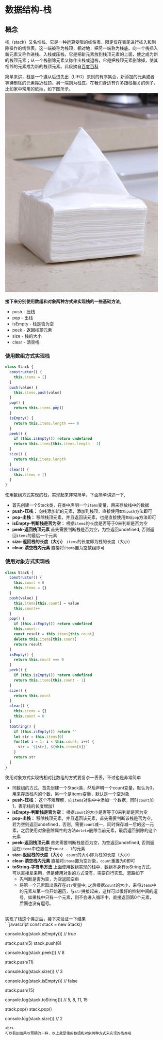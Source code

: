 # 数据结构-栈

## 概念
栈（stack）又名堆栈，它是一种运算受限的线性表。限定仅在表尾进行插入和删除操作的线性表。这一端被称为栈顶，相对地，把另一端称为栈底。向一个栈插入新元素又称作进栈、入栈或压栈，它是把新元素放到栈顶元素的上面，使之成为新的栈顶元素；从一个栈删除元素又称作出栈或退栈，它是把栈顶元素删除掉，使其相邻的元素成为新的栈顶元素。此段摘自[百度百科](https://baike.baidu.com/item/%E6%A0%88/12808149?fr=aladdin)

简单来讲，栈是一个遵从后进先出（LIFO）原则的有序集合，新添加的元素或者等待删除的元素靠近栈顶，另一端则为栈底。在我们身边有许多跟栈相关的例子，比如家中常用的纸抽，如下图所示。
<br>
![paper](./images/paper.jfif)

**接下来分别使用数组和对象两种方式来实现栈的一些基础方法,**
+ push - 压栈
+ pop - 出栈
+ isEmpty - 栈是否为空
+ peek - 返回栈顶元素
+ size - 栈的大小
+ clear - 清空栈

### 使用数组方式实现栈
``` javascript
class Stack {
  constructor() {
    this.items = []
  }
  push(value) {
    this.items.push(value)
  }
  pop() {
    return this.items.pop()
  }
  isEmpty() {
    return this.items.length === 0
  }
  peek() {
    if (this.isEmpty()) return undefined
    return this.items[this.items.length - 1]
  }
  size() {
    return this.items.length
  }
  clear() {
    this.items = []
  }
}
```
使用数组方式实现的栈，实现起来非常简单，下面简单讲述一下,
- 首先创建一个Stack类，在类中声明一个`items`变量，用来存放栈中的数据
- **push-压栈：** 向栈添加新的元素，添加到栈顶，直接使用`数组push`方法即可
- **pop-出栈：** 移除栈顶元素，并且返回该元素，也是直接使用`数组pop`方法即可
- **isEmpty-判断栈是否为空：** 根据`items`的长度是否等于0来判断是否为空
- **peek-返回栈顶元素** 首先需要判断栈是否为空，为空返回undefined, 否则返回`items`的最后一个元素
- **size-返回栈的长度（大小）** `items`的长度即为栈的长度（大小）
- **clear-清空栈内元素** 直接将`items`置为空数组即可
### 使用对象方式实现栈
```javascript
class Stack {
  constructor() {
    this.count = 0
    this.items = {}
  }
  push(value) {
    this.items[this.count] = value
    this.count++
  }
  pop() {
    if (this.isEmpty()) return undefined
    this.count--
    const result = this.items[this.count]
    delete this.items[this.count]
    return result
  }
  isEmpty() {
    return this.count === 0
  }
  peek() {
    if (this.isEmpty()) return undefined
    return this.items[this.count - 1]
  }
  size() {
    return this.count
  }
  clear() {
    this.items = {}
    this.count = 0
  }
  toString() {
    if (this.isEmpty()) return ''
    let str = this.items[0]
    for(let i = 1; i < this.count; i++) {
      str = `${str}, ${this.items[i]}`
    }
    return str
  }
}
```
使用对象方式实现栈相对比数组的方式要复杂一丢丢，不过也是非常简单
- 同数组的方式，首先创建一个Stack类，然后声明一个count变量，默认为0，用来存放栈内的个数，另一个是items变量，默认是一个空对象
- **push-压栈：** 这个不难理解，向`items`对象中中添加一个数据，同时`count`加1，表示栈的长度增加1
- **isEmpty-判断栈是否为空：** 根据`count`的大小是否等于0来判断是否为空
- **pop-出栈：** 移除栈顶元素，并且返回该元素，首先需要判断该栈是否为空，若为空则返回undefined，否则，需要`count`减一，同时保存减一后的这一元素，之后使用对象删除属性的方法`delete`删除当前元素，最后返回删除的这个元素
- **peek-返回栈顶元素** 首先需要判断栈是否为空，为空返回undefined, 否则返回在`items`中位置位于`count - 1`的元素
- **size-返回栈的长度（大小）** `count`的大小即为栈的长度（大小）
- **clear-清空栈内元素** 直接将`items`置为空对象，`count`重置为0即可
- **toString-字符串方法** 上面使用数组实现的栈中，数组本身有toString方式，可以直接拿来用，但是使用对象的方式没有，需要自行实现，思路如下
    + 先判断是否为空，为空返回空串
    + 将第一个元素取出保存在`str`变量中, 之后根据`count`的大小，来将`items`中的元素从第一位开始遍历，与`str`拼接起来，这样可以很好的控制中间的逗号，如果栈中只有一个元素，则不会进入循环中，直接返回第0个元素，后面也没有逗号。
<br>
实现了栈这个类之后，接下来验证一下结果<br>
```javascript
const stack = new Stack()

console.log(stack.isEmpty()) // true

stack.push(5)
stack.push(8)

console.log(stack.peek()) // 8

stack.push(11)

console.log(stack.size()) // 3

console.log(stack.isEmpty()) // false

stack.push(15)

console.log(stack.toString()) // 5, 8, 11, 15

stack.pop()
stack.pop()

console.log(stack.size()) // 2

```
<br>
可以看到结果与预期的一样，以上就是使用数组和对象两种方式来实现的栈类啦



